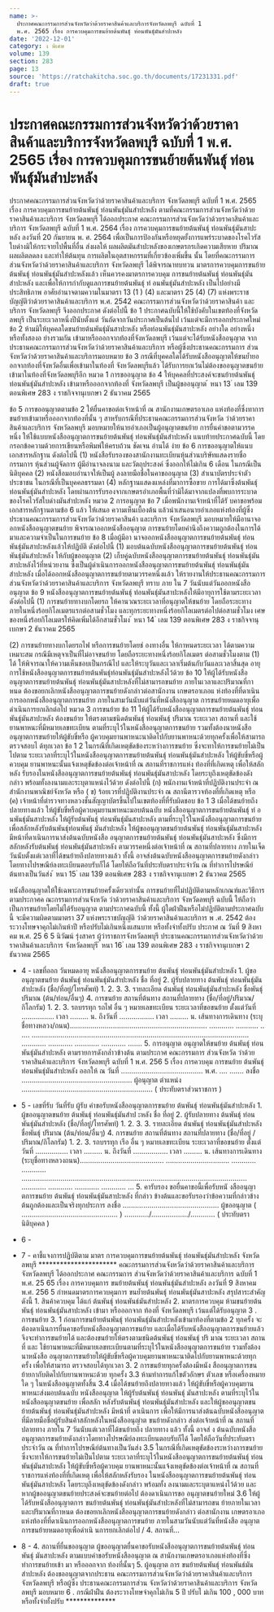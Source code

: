 ```yaml
---
name: >-
  ประกาศคณะกรรมการส่วนจังหวัดว่าด้วยราคาสินค้าและบริการจังหวัดลพบุรี ฉบับที่ 1
  พ.ศ. 2565 เรื่อง การควบคุมการขนย้ายต้นพันธุ์ ท่อนพันธุ์มันสำปะหลัง
date: '2022-12-01'
category: ง พิเศษ
volume: 139
section: 283
page: 13
source: 'https://ratchakitcha.soc.go.th/documents/17231331.pdf'
draft: true
---
```


# ประกาศคณะกรรมการส่วนจังหวัดว่าด้วยราคาสินค้าและบริการจังหวัดลพบุรี ฉบับที่ 1 พ.ศ. 2565 เรื่อง การควบคุมการขนย้ายต้นพันธุ์ ท่อนพันธุ์มันสำปะหลัง

ประกาศคณะกรรมการส่วนจังหวัดว่าด้วยราคาสินค้าและบริการ จังหวัดลพบุรี ฉบับที่ 1 พ.ศ. 2565 เรื่อง การควบคุมการขนย้ายต้นพันธุ์ ท่อนพันธุ์มันสำปะหลัง ตามที่คณะกรรมการส่วนจังหวัดว่าด้วยราคาสินค้าและบริการ จังหวัดลพบุรี ได้ออกประกาศ คณะกรรมการส่วนจังหวัดว่าด้วยราคาสินค้าและบริการ จังหวัดลพบุรี ฉบับที่ 1 พ.ศ. 2564 เรื่อง การควบคุมการขนย้ายต้นพันธุ์ ท่อนพันธุ์มันสาปะหลัง ลงวันที่ 20 กันยายน พ. ศ. 2564 เพื่อเป็นการป้องกันหรือหยุดยั้งการแพร่ระบาดของโรคไวรัสใบด่างมิให้กระจายไปพื้นที่อื่น ส่งผลให้ ผลผลิตมันสำปะหลังของเกษตรกรเกิดความเสียหาย ปริมาณผลผลิตลดลง และทำให้ต้นทุน การผลิตในอุตสาหกรรมที่เกี่ยวข้องเพิ่มขึ้น นั้น โดยที่คณะกรรมการส่วนจังหวัดว่าด้วยราคาสินค้าและบริการ จังหวัดลพบุรี ได้พิจารณาทบทวน มาตรการควบคุมการขนย้ายต้นพันธุ์ ท่อนพันธุ์มันสำปะหลังแล้ว เห็นควรคงมาตรการควบคุม การขนย้ายต้นพันธุ์ ท่อนพันธุ์มันสำปะหลัง และเพื่อให้การกำกับดูแลการขนย้ายต้นพันธุ์ ท่ อนพันธุ์มันสำปะหลัง เป็นไปอย่างมีประสิทธิภาพ อาศัยอำนาจตามความในมาตรา 13 (1 ) (4) และมาตรา 25 (4) (7) แห่งพระราชบัญญัติว่าด้วยราคาสินค้าและบริการ พ.ศ. 2542 คณะกรรมการส่วนจังหวัดว่าด้วยราคาสินค้า และบริการ จังหวัดลพบุรี จึงออกประกาศ ดังต่อไปนี้ ข้อ 1 ประกาศฉบับนี้ให้ใช้บังคับในเขตท้องที่จังหวัดลพบุรี เป็นระยะเวลาหนึ่งปีนับตั้งแต่ วันถัดจากวันประกาศเป็นต้นไป เว้นแต่จะมีการออกประกาศใหม่ ข้อ 2 ห้ามมิให้บุคคลใดขนย้ายต้นพันธุ์มันสาปะหลัง หรือท่อนพันธุ์มันสาปะหลัง อย่างใด อย่างหนึ่ง หรือทั้งสองอ ย่างรวมกัน เข้ามาหรือออกจากท้องที่จังหวัดลพบุรี เว้นแต่จะได้รับหนังสืออนุญาต จากประธานคณะกรรมการส่วนจังหวัดว่าด้วยราคาสินค้าและบริการ หรือผู้ซึ่งประธานคณะกรรมการ ส่วนจังหวัดว่าด้วยราคาสินค้าและบริการมอบหมาย ข้อ 3 กรณีที่บุคคลใดได้รับหนังสืออนุญาตให้ขนย้ำยออกจากท้องที่จังหวัดอื่นเพื่อเข้ามาในท้องที่ จังหวัดลพบุรีแล้ว ได้รับการยกเว้นไม่ต้องขออนุญาตขนย้ายเข้ามาในท้องที่จังหวัดลพบุรีอีก หมวด 1 การขออนุญาต ข้อ 4 ให้บุคคลที่ประสงค์จะขนย้ายต้นพันธุ์ ท่อนพันธุ์มันสำปะหลัง เข้ามาหรือออกจากท้องที่ จังหวัดลพบุรี เป็นผู้ขออนุญาต ้ หนา 13 ่ เลม 139 ตอนพิเศษ 283 ง ราชกิจจานุเบกษา 2 ธันวาคม 2565

ข้อ 5 การขออนุญาตตามข้อ 2 ให้ยื่นคาขอต่อเจ้าหน้าที่ ณ สานักงานเกษตรอาเภอ แห่งท้องที่ซึ่งทาการขนย้ายเข้ามาหรือออกจากท้องที่นั้น ๆ สาหรับกรณีที่ประธานคณะกรรมการส่วนจังหวัด ว่าด้วยราคาสินค้าและบริการ จังหวัดลพบุรี มอบหมายให้นายอำเภอเป็นผู้อนุญาตขนย้าย การยื่นคำขอตามวรรคหนึ่ง ให้ใช้แบบหนังสืออนุญาตการขนย้ายต้นพันธุ์ ท่อนพันธุ์มันสำปะหลัง แนบท้ายประกาศฉบับนี้ โดยกรอกข้อความด้วยการเขียนหรือพิมพ์ให้ครบถ้วน ชัดเจน อ่านได้ ง่าย ข้อ 6 การขออนุญาตให้แนบเอกสารหลักฐาน ดังต่อไปนี้ (1) หนังสือรับรองของสานักงานทะเบียนหุ้นส่วนบริษัทแสดงรายชื่อกรรมการ หุ้นส่วนผู้จัดการ ผู้มีอำนาจลงนาม และวัตถุประสงค์ ซึ่งออกให้ไม่เกิน 6 เดือน ในกรณีเป็นนิติบุคคล (2) หนังสือมอบอำนาจให้เป็นผู้ ลงลายมือชื่อในคาขออนุญาต (3) สำเนาบัตรประจำตัวประชาชน ในกรณีที่เป็นบุคคลธรรมดา (4) หลักฐานแสดงแหล่งที่มาการซื้อขาย การได้มาซึ่งต้นพันธุ์ ท่อนพันธุ์มันสำปะหลัง โดยผ่านการรับรองจากเกษตรอำเภอพื้นที่ว่ามิได้มาจากแปลงที่พบการระบาดของโรคไวรัสใบด่างมันสำปะหลัง หมวด 2 การอนุญาต ข้อ 7 เมื่อพนักงานเจ้าหน้าที่ได้รั บคาขอพร้อมเอกสารหลักฐานตามข้อ 6 แล้ว ให้เสนอ ความเห็นเบื้องต้น แล้วนำเสนอนายอำเภอแห่งท้องที่ผู้ซึ่งประธานคณะกรรมการส่วนจังหวัดว่าด้วยราคาสินค้า และบริการ จังหวัดลพบุรี มอบหมายให้มีอานาจออกหนังสืออนุญาตขนย้าย พิจารณาออกหนังสืออนุญาต การขนย้ายโดยคำนึงถึงความถูกต้องในการได้มาและความจำเป็นในการขนย้าย ข้อ 8 เมื่อผู้มีอา นาจออกหนังสืออนุญาตการขนย้ายต้นพันธุ์ ท่อนพันธุ์มันสาปะหลังแล้วให้ปฏิบัติ ดังต่อไปนี้ (1) มอบต้นฉบับหนังสืออนุญาตการขนย้ายต้นพันธุ์ ท่อนพันธุ์มันสำปะหลัง ให้กับผู้ขออนุญาต (2) เก็บคู่ฉบับหนังสืออนุญาตการขนย้ายต้นพันธุ์ ท่อนพันธุ์มันสาปะหลังไว้ที่หน่วยงาน ซึ่งเป็นผู้ดำเนินการออกหนังสืออนุญาตการขนย้ายต้นพันธุ์ ท่อนพันธุ์มันสำปะหลัง เมื่อได้ออกหนังสืออนุญาตการขนย้ายตามวรรคหนึ่งแล้ว ให้รายงานให้ประธานคณะกรรมการ ส่วนจังหวัดว่าด้วยราคาสินค้าและบริการ จังหวัดลพบุรี ทราบ ภาย ใน 7 วันนับแต่วันออกหนังสืออนุญาต ข้อ 9 หนังสืออนุญาตการขนย้ายต้นพันธุ์ ท่อนพันธุ์มันสาปะหลังให้มีอายุการใช้ตามระยะเวลา ดังต่อไปนี้ (1) การขนย้ายทางบกโดยรถ ให้คานวณระยะเวลาที่อนุญาตให้ขนย้าย โดยถือระยะทาง ภายในหนึ่งร้อยกิโลเมตรแรกต่อสามชั่วโมง และทุกระยะทางหนึ่งร้อยกิโลเมตรต่อไปต่อสามชั่วโมง เศษของหนึ่งร้อยกิโลเมตรให้คิดเพิ่มได้อีกสามชั่วโมง ้ หนา 14 ่ เลม 139 ตอนพิเศษ 283 ง ราชกิจจานุเบกษา 2 ธันวาคม 2565

(2) การขนย้ายทางบกโดยรถไฟ หรือการขนย้ายโดยช่ องทางอื่น ให้กาหนดระยะเวลา ได้ตามความเหมาะสม กรณีมีเหตุจาเป็นที่ไม่อาจขนย้าย โดยถือระยะทางหนึ่งร้อยกิโลเมตร ต่อสามชั่วโมงตาม (1) ได้ ให้พิจารณาให้ความเห็นชอบเป็นกรณีไป และให้ระบุวันและเวลาเริ่มต้นกับวันและเวลาสิ้นสุด อายุการใช้หนังสืออนุญาตการขนย้ายต้นพันธุ์ท่อนพันธุ์มันสำปะหลังไว้ด้วย ข้อ 10 ให้ผู้ได้รับหนังสืออนุญาตการขนย้ายต้นพันธุ์ ท่อนพันธุ์มันสาปะหลังที่ไม่สามารถขนย้าย ภายในเวลาและปริมาณที่กาหนด ต้องขอยกเลิกหนังสืออนุญาตการขนย้ายดังกล่าวต่อสานักงาน เกษตรอาเภอแ ห่งท้องที่ที่ดาเนินการออกหนังสืออนุญาตการขนย้าย ภายในสามวันนับแต่วันที่หนังสืออนุญาต การขนย้ายหมดอายุเพื่อดำเนินการยกเลิกต่อไป หมวด 3 การขนย้าย ข้อ 11 ให้ผู้ได้รับหนังสืออนุญาตการขนย้ายต้นพันธุ์ ท่อนพันธุ์มันสาปะหลัง ต้องขนย้าย ให้ตรงตามชนิดต้นพันธุ์ ท่อนพันธุ์ ปริมาณ ระยะเวลา สถานที่ และใช้ยานพาหนะที่มีหมายเลขทะเบียน ตามที่ระบุไว้ในหนังสืออนุญาตการขนย้าย รวมทั้งต้องนาหนังสืออนุญาตการขนย้ายให้ผู้ขับขี่หรือ ผู้ควบคุมยานพาหนะนาติดไปกับยานพาหนะด้วยทุกครั้งเพื่อให้สามารถตรวจสอบไ ด้ทุกเวลา ข้อ 1 2 ในกรณีที่เกิดเหตุขัดข้องระหว่างการขนย้าย ซึ่งจะทาให้การขนย้ายไม่เป็นไปตาม ระยะเวลาที่ระบุไว้ในหนังสืออนุญาตการขนย้ายต้นพันธุ์ ท่อนพันธุ์มันสำปะหลัง ให้ผู้ขับขี่หรือผู้ควบคุม ยานพาหนะนั้นแจ้งเหตุขัดข้องต่อเจ้าหน้าที่ ณ สถานที่ราชการแห่ง ท้องที่ที่เกิดเหตุ เพื่อให้สลักหลัง รับรองในหนังสืออนุญาตการขนย้ายต้นพันธุ์ ท่อนพันธุ์มันสาปะหลัง โดยระบุถึงเหตุขัดข้องดังกล่าว พร้อมทั้งลงนามและระบุตาแหน่งไว้ด้วย ดังต่อไปนี้ (ก) พนักงานเจ้าหน้าที่ปฏิบัติงานประจำ ณ สำนักงานพาณิชย์จังหวัด หรือ ( ข) ร้อยเวรที่ปฏิบัติงานประจำ ณ สถานีตารวจท้องที่ที่เกิดเหตุ หรือ (ค) เจ้าหน้าที่ตำรวจทางหลวงชั้นสัญญาบัตรขึ้นไปในเขตท้องที่ที่รับผิดชอบ ข้อ 1 3 เมื่อได้ขนย้ายถึงปลายทางแล้ว ให้ผู้ขับขี่หรือผู้ควบคุมยานพาหนะมอบต้นฉบับ หนังสืออนุญาตการขนย้ายต้นพันธุ์ ท่ อนพันธุ์มันสาปะหลัง ให้ผู้รับต้นพันธุ์ ท่อนพันธุ์มันสาปะหลัง ตามที่ระบุไว้ในหนังสืออนุญาตการขนย้าย เพื่อสลักหลังรับต้นพันธุ์ท่อนพันธุ์ มันสำปะหลัง ให้ผู้ขออนุญาตขนย้ายต้นพันธุ์ ท่อนพันธุ์มันสาปะหลัง มีหน้าที่ดาเนินการนาส่งต้นฉบับหนังสือ อนุญาตการขนย้ายต้นพันธุ์ ท่อนพันธุ์มันสาปะหลัง ซึ่งมีการสลักหลังรับต้นพันธุ์ ท่อนพันธุ์มันสาปะหลัง ตามวรรคหนึ่งต่อเจ้าหน้าที่ ณ สถานที่ปลายทาง ภายในเจ็ดวันนับตั้งแต่เวลาที่ได้ขนย้ายถึงปลายทางแล้ว ทั้งนี้ อาจส่งต้นฉบับหนังสืออนุญาตการขนย้ายดังกล่าวโดยทางไปรษณีย์ลงทะเบียนตอบรับก็ได้ โดยให้ถือวันที่ประทับตราประจำวัน ณ ที่ทำการไปรษณีย์ต้นทางเป็นวันส่ง ้ หนา 15 ่ เลม 139 ตอนพิเศษ 283 ง ราชกิจจานุเบกษา 2 ธันวาคม 2565

หนังสืออนุญาตให้ใช้เฉพาะการขนย้ายครั้งเดียวเท่านั้น การขนย้ายที่ไม่ปฏิบัติตามหลักเกณฑ์และวิธีการตามประกาศค ณะกรรมการส่วนจังหวัด ว่าด้วยราคาสินค้าและบริการ จังหวัดลพบุรี ฉบับนี้ ให้ถือว่าเป็นการขนย้ายโดยไม่ได้รับอนุญาต ตามประกาศฉบับนี้ ทั้งนี้ ผู้ใดฝ่าฝืนหรือไม่ปฏิบัติตามประกาศฉบับนี้ จะมีความผิดตามมาตรา 37 แห่งพระราชบัญญัติ ว่าด้วยราคาสินค้าและบริการ พ .ศ. 2542 ต้องระวางโทษจาคุกไม่เกินห้าปี หรือปรับไม่เกินหนึ่งแสนบาท หรือทั้งจำทั้งปรับ ประกาศ ณ วันที่ 9 สิงหา คม พ.ศ. 25 6 5 นิวัฒน์ รุ่งสาคร ผู้ว่าราชการจังหวัดลพบุรี ประธานคณะกรรมการส่วนจังหวัดว่าด้วยราคาสินค้าและบริการ จังหวัดลพบุรี ้ หนา 16 ่ เลม 139 ตอนพิเศษ 283 ง ราชกิจจานุเบกษา 2 ธันวาคม 2565

- 4 - เลขที่ออก วันหมดอายุ หนังสืออนุญาตการขนย้าย ต้นพันธุ์ ท่อนพันธุ์มันสำปะหลัง 1. ผู้ขออนุญาตขนย้าย ต้นพันธุ์ ท่อนพันธุ์มันสำปะหลัง ชื่อ ที่อยู่ 2. ผู้รับปลายทาง ต้นพันธุ์ ท่อนพันธุ์มันสำปะหลัง (ชื่อ/ที่อยู่/โทรศัพท์) 1. 2. 3. 3. รายละเอียด ต้นพันธุ์ ท่อนพันธุ์มันสำปะหลัง ชื่อพันธุ์ ปริมาณ (ต้น/ท่อน/อื่นๆ) 4. การขนย้าย สถานที่ต้นทาง สถานที่ปลายทาง (ชื่อ/ที่อยู่/ปริมาณ/กิโลกรัม) 1. 2. 3. รถบรรทุก รถไฟ อื่น ๆ หมายเลขทะเบียน ระยะเวลาที่ขอขนย้าย ตั้งแต่วันที่ ................ เวลา ......... น. ถึงวันที่ ................. เวลา ......... น. เส้นทางการเดินทาง (ระบุชื่อทางหลวง/ถนน)................................................................... ............ ........... .. .... .......................................................................................................... ............ ............ ............ ............ ....... 5. การอนุญาต อนุญาตให้ขนย้าย ต้นพันธุ์ ท่อนพันธุ์มันสำปะหลัง ตามรายการดังกล่ำวข้างต้น ตามประกาศ คณะกรรมการ ส่วนจังหวัด ว่าด้วย ราคาสินค้าและบริการ จังหวัดลพบุรี ฉบับที่ 1 พ.ศ. 256 5 เรื่อง การควบคุม การขนย้าย ต้นพันธุ์ ท่อนพันธุ์มันสำปะหลัง ออกให้ ณ วันที่ ........................................ พ.ศ. .... ....... ลงชื่อ ...................................................... ผู้อนุญาต ตำแหน่ง ................................................................ ( ประทับตราส่วนราชการ )

- 5 - เลขที่รับ วันที่รับ ผู้รับ คำขอรับหนังสืออนุญาตการขนย้าย ต้นพันธุ์ ท่อนพันธุ์มันสำปะหลัง 1. ผู้ขออนุญาตขนย้าย ต้นพันธุ์ ท่อนพันธุ์มันสำป ะหลัง ชื่อ ที่อยู่ 2. ผู้รับปลายทาง ต้นพันธุ์ ท่อนพันธุ์มันสำปะหลัง (ชื่อ/ที่อยู่/โทรศัพท์) 1. 2. 3. 3. รายละเอียด ต้นพันธุ์ ท่อนพันธุ์มันสำปะหลัง ชื่อพันธุ์ ปริมาณ (ต้น/ท่อน/อื่นๆ) 4. การขนย้าย สถานที่ต้นทาง สถานที่ปลายทาง (ชื่อ/ที่อยู่ / ปริมาณ/กิโลกรัม) 1. 2. 3. รถบรรทุก เรือ อื่น ๆ หมายเลขทะเบียน ระยะเวลาที่ขอขนย้าย ตั้งแต่วันที่ ................ เวลา ......... น. ถึงวันที่ ................. เวลา ......... น. เส้นทางการเดินทาง (ระบุชื่อทางหลวงถนน)......................................... ............................... ............ ............ .............................................................................................................. ............ ............ ............ ............ ... 5. คารับรอง ขอยื่นคาขอนี้เพื่อรับหนั งสืออนุญาตการขนย้าย ต้นพันธุ์ ท่อนพันธุ์มันสาปะหลัง ที่กล่าว ข้างต้นและขอรับรองว่าข้อความที่กล่าวข้างต้นถูกต้องและเป็นจริงทุกประการ ลงชื่อ ............................................... ผู้ขออนุญาต ( ............................................... ) ............/................../............ ( ประทับตรานิติบุคคล )

- 6 -

- 7 - คาชี้แจงการปฏิบัติตาม มาตร การควบคุมการขนย้ายต้นพันธุ์ ท่อนพันธุ์มันสำปะหลัง จังหวัดลพบุรี ********************** คณะกรรมการส่วนจังหวัดว่าด้วยราคาสินค้าและบริการ จังหวัดลพบุรี ได้ออกประกาศ คณะกรรมการ ส่วนจังหวัดว่าด้วยราคาสินค้าและบริการ ฉบับที่ 1 พ.ศ. 25 65 เรื่อง การควบคุมการ ขนย้ายต้นพันธุ์ ท่อนพันธุ์มันสำปะหลัง ลงวันที่ 9 สิงหาคม พ.ศ. 256 5 กำหนดมาตรการควบคุมการ ขนย้ำยต้นพันธุ์ ท่อนพันธุ์มันสาปะหลัง สรุปสาระสำคัญ ดังนี้ 1. สินค้าควบคุม ได้แก่ ต้นพันธุ์ ท่อนพันธ์มันสำปะหลัง 2. มาตรการควบคุม ห้ามขนย้ายต้นพันธุ์ ท่อนพันธุ์มันสาปะหลัง เข้ามา หรือออกจาก ท้องที่ จังหวัดลพบุรี เว้นแต่ได้รับอนุญาต 3 . การขนย้าย 3. 1 ก่อนการขนย้ายต้นพันธุ์ ท่อนพันธุ์มันสำปะหลังเข้ามาท้องที่ตามข้อ 2 ทุกครั้ง จะต้องดาเนินการยื่นคาขอรับหนังสืออนุญาตการขนย้าย และเมื่อได้รับหนังสืออนุญาตการขนย้ายแล้ว จึงจะทำการขนย้ายได้ และต้องขนย้ายให้ตรงตามชนิดต้นพันธุ์ ท่อนพันธุ์ ปริ มาณ ระยะเวลา สถานที่ และ ใช้ยานพาหนะที่มีหมายเลขทะเบียนตามที่ระบุไว้ในหนังสืออนุญาตการขนย้าย รวมทั้งต้องนาหนังสือ อนุญาตการขนย้ายให้ผู้ขับขี่หรือผู้ควบคุมยานพาหนะนาติดไปกับยานพาหนะด้วยทุกครั้ง เพื่อให้สามารถ ตรวจสอบได้ทุกเวลา 3. 2 การขนย้ายทุกครั้งต้องมีหนัง สืออนุญาตการขนย้ายกากับติดไปกับยานพาหนะด้วย ทุกครั้ง 3.3 ห้ามทำการแก้ไขตัวอักษร ตัวเลข หรือเครื่องหมายใด ๆ ในหนังสืออนุญาตทั้งสิ้น 3.4 เมื่อได้ขนย้ายถึงปลายทางแล้ว ให้ผู้ขับขี่หรือผู้ควบคุมยานพาหนะส่งมอบต้นฉบับ หนังสืออนุญาต ให้ผู้รับต้นพันธุ์ ท่อนพันธุ์ มันสาปะหลัง ตามที่ระบุไว้ในหนังสืออนุญาตขนย้าย เพื่อสลัก หลังรับต้นพันธุ์ ท่อนพันธุ์มันสำปะหลัง และให้ผู้ขออนุญาตขนย้ายต้นพันธุ์ ท่อนพันธุ์มันสำปะหลัง มีหน้าที่ ดาเนินการ เพื่อให้มีการนาส่งต้นฉบับหนังสืออนุญาตที่มีลายมือชื่อผู้รับสินค้าสลักหลังในหนังสืออนุญำต ขนย้ายดังกล่าว ส่งต่อเจ้าหน้าที่ ณ สถานที่ปลายทาง ภายใน 7 วันนับแต่เวลาที่ได้ขนย้ายถึง ปลายทาง แล้ว ทั้งนี้ อาจส่ ง ต้นฉบับหนังสืออนุญาตการขนย้ายดังกล่าวโดยทางไปรษณีย์ลงทะเบียนตอบรับก็ได้ โดยให้ถือวันที่ประทับตราประจำวัน ณ ที่ทำการไปรษณีย์ต้นทางเป็นวันส่ง 3.5 ในกรณีที่เกิดเหตุขัดข้องระหว่างการขนย้าย ซึ่งจะทาให้การขนย้ายไม่เป็นไปตาม ระยะเวลาที่ระบุไว้ในหนังสืออนุญาตการขนย้ายต้นพันธุ์ ท่อนพันธุ์มันสาปะหลัง ให้ผู้ขับขี่หรือผู้ควบคุม ยานพาหนะนั้นแจ้งเหตุขัดข้องต่อเจ้าหน้าที่ ณ สถานที่ราชการแห่งท้องที่ที่เกิดเหตุ เพื่อให้สลักหลังรับรอง ในหนังสืออนุญาตการขนย้ายต้นพันธุ์ ท่อนพันธุ์มันสาปะหลัง โดยระบุถึงเหตุขัดข้องดังกล่าว พร้อมทั้ง ลงนามและระบุตาแหน่งไว้ด้วย และหากผู้ขออนุญาตขนย้ายประสงค์จะขนย้ายต่อไป ต้องดาเนินการขอ อนุญาตขนย้ายใหม่ 3.6 ให้ผู้ได้รับหนังสืออนุญาตการ ขนย้ายต้นพันธุ์ ท่อนพันธุ์มันสำปะหลังที่ไม่สามารถขน ย้ายภายในเวลาและปริมาณที่กาหนด ต้องขอยกเลิกหนังสืออนุญาตการขนย้ายดังกล่าว ต่อสานักงาน เกษตรอาเภอแห่งท้องที่ที่ดาเนินการออกหนังสืออนุญาตการขนย้าย ภายในสามวันนับแต่วันที่หนังสือ อนุญาตการขนย้ายหมดอายุเพื่อดำเนิ นการยกเลิกต่อไป / 4. สถานที่...

- 8 - 4. สถานที่ยื่นขออนุญาต ผู้ขออนุญาตยื่นคาขอรับหนังสืออนุญาตการขนย้ายต้นพันธุ์ ท่อนพันธุ์ มันสาปะหลัง ตามแบบคำขอรับหนังสืออนุญาต ณ สานักงานเกษตรอาเภอแห่งท้องที่ซึ่งทำการขนย้ายเข้า มา หรือออกจาก ท้องที่นั้นๆ 5. ผู้อนุญาต การ ขนย้ายต้นพันธุ์ ท่อนพันธ์มันสำปะหลัง ต้องขออนุญาตจากประธาน คณะกรรมการส่วนจังหวัดว่าด้วยราคาสินค้าและบริการ จังหวัดลพบุรี หรือผู้ซึ่ง ประธานคณะกรรมการส่วน จังหวัดว่าด้วยราคาสินค้าและบริการ จังหวัดลพบุรี มอบหมาย 6 . กรณีฝ่าฝืน ต้องระวางโทษจำคุกไม่เกิน 5 ปี ปรับไ ม่เกิน 100 , 000 บาท หรือทั้งจำทั้งปรับ **************
